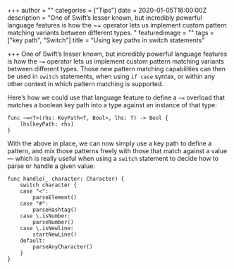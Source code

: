 +++
author = ""
categories = ["Tips"]
date = 2020-01-05T16:00:00Z
description = "One of Swift’s lesser known, but incredibly powerful language features is how the ~= operator lets us implement custom pattern matching variants between different types. "
featuredimage = ""
tags = ["key path", "Switch"]
title = "Using key paths in switch statements"

+++
One of Swift’s lesser known, but incredibly powerful language features is how the `~=` operator lets us implement custom pattern matching variants between different types. Those new pattern matching capabilities can then be used in `switch` statements, when using `if case` syntax, or within any other context in which pattern matching is supported.

Here’s how we could use that language feature to define a `~=` overload that matches a boolean key path into a type against an instance of that type:

    func ~=<T>(rhs: KeyPath<T, Bool>, lhs: T) -> Bool {
        lhs[keyPath: rhs]
    }

With the above in place, we can now simply use a key path to define a pattern, and mix those patterns freely with those that match against a value — which is really useful when using a `switch` statement to decide how to parse or handle a given value:

    func handle(_ character: Character) {
        switch character {
        case "<":
            parseElement()
        case "#":
            parseHashtag()
        case \.isNumber:
            parseNumber()
        case \.isNewline:
            startNewLine()
        default:
            parseAnyCharacter()
        }
    }